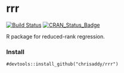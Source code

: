# rrr
[![Build Status](https://travis-ci.org/chrisaddy/rrr.svg?branch=master)](https://travis-ci.org/chrisaddy/rrr)
[![CRAN_Status_Badge](http://www.r-pkg.org/badges/version/rrr)](https://cran.r-project.org/package=rrr)

R package for reduced-rank regression.

### Install

```{r}
#devtools::install_github("chrisaddy/rrr")
```
